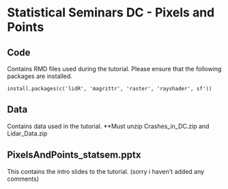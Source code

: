 # Statistical Seminars DC - Pixels and Points

## Code

Contains RMD files used during the tutorial. Please ensure that the following packages are installed.

```
install.packages(c('lidR', 'magrittr', 'raster', 'rayshader', sf'))
```

## Data

Contains data used in the tutorial. **Must unzip Crashes_in_DC.zip and Lidar_Data.zip

## PixelsAndPoints_statsem.pptx

This contains the intro slides to the tutorial. (sorry i haven't added any comments)